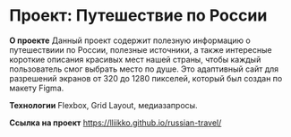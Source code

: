# Проект: Путешествие по России


**О проекте**
Данный проект содержит полезную информацию о путешествиии по России, полезные источники, а также интересные короткие описания красивых мест нашей страны, чтобы каждый пользователь смог выбрать место по душе.
Это адаптивный сайт для разрешений экранов от 320 до 1280 пикселей, который был создан по макету Figma.

**Технологии**
Flexbox, Grid Layout, медиазапросы.

**Сcылка на проект**
https://lliikko.github.io/russian-travel/

